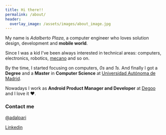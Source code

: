 ```yaml
---
title: Hi there!!
permalink: /about/
header:
  overlay_image: /assets/images/about_image.jpg
---
```


My name is _Adalberto Plaza_, a computer engineer who loves solution design, development and __mobile world__.

Since I was a kid I've been always interested in technical areas: computers, electronics, robotics, [mecano](http://www.meccano.com/) and so on.

By the time, I started focusing on computers, _0s_ and _1s_. And finally I got a __Degree__ and a __Master__ in __Computer Science__ at [Universidad Autónoma de Madrid](http://uam.es/UAM/Home.htm?language=en).

Nowadays I work as __Android Product Manager and Developer__ at [Degoo](https://play.google.com/store/apps/details?id=com.degoo.android) and I love it ♥.


### Contact me

[@adalpari](https://twitter.com/adalpari)

[Linkedin](https://www.linkedin.com/in/adalbertoplaza/)
